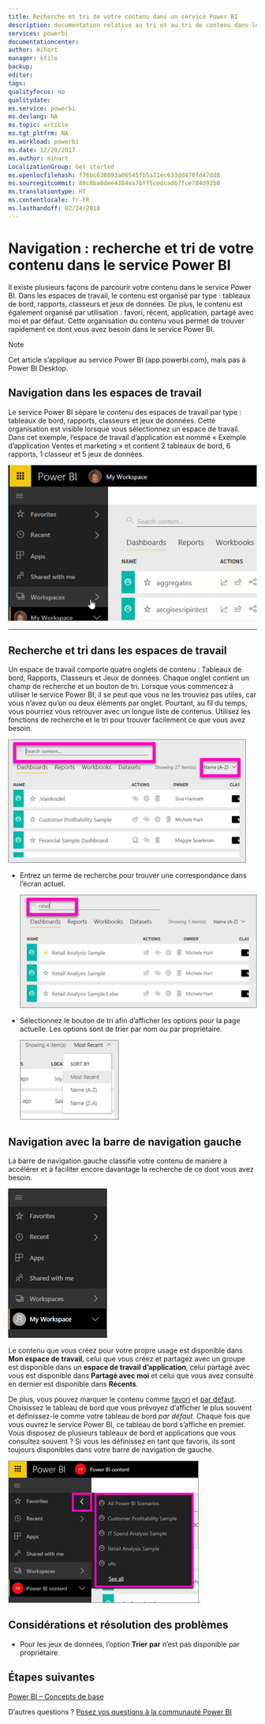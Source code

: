 ```yaml
---
title: Recherche et tri de votre contenu dans un service Power BI
description: documentation relative au tri et au tri de contenu dans les espaces de travail Power BI
services: powerbi
documentationcenter: 
author: mihart
manager: kfile
backup: 
editor: 
tags: 
qualityfocus: no
qualitydate: 
ms.service: powerbi
ms.devlang: NA
ms.topic: article
ms.tgt_pltfrm: NA
ms.workload: powerbi
ms.date: 12/20/2017
ms.author: mihart
LocalizationGroup: Get started
ms.openlocfilehash: f76bc638893a06545fb5a71ec633dd470fd47dd8
ms.sourcegitcommit: 88c8ba8dee4384ea7bff5cedcad67fce784d92b0
ms.translationtype: HT
ms.contentlocale: fr-FR
ms.lasthandoff: 02/24/2018
---
```

# <a name="navigation-searching-finding-and-sorting-content-in-power-bi-service"></a>Navigation : recherche et tri de votre contenu dans le service Power BI
Il existe plusieurs façons de parcourir votre contenu dans le service Power BI. Dans les espaces de travail, le contenu est organisé par type : tableaux de bord, rapports, classeurs et jeux de données.  De plus, le contenu est également organisé par utilisation : favori, récent, application, partagé avec moi et par défaut. Cette organisation du contenu vous permet de trouver rapidement ce dont vous avez besoin dans le service Power BI.  

>[!NOTE] 
>Cet article s’applique au service Power BI (app.powerbi.com), mais pas à Power BI Desktop.

## <a name="navigation-within-workspaces"></a>Navigation dans les espaces de travail

Le service Power BI sépare le contenu des espaces de travail par type : tableaux de bord, rapports, classeurs et jeux de données. Cette organisation est visible lorsque vous sélectionnez un espace de travail. Dans cet exemple, l’espace de travail d’application est nommé « Exemple d’application Ventes et marketing » et contient 2 tableaux de bord, 6 rapports, 1 classeur et 5 jeux de données.

![](media/service-navigation-search-filter-sort/workspaces.gif)

________________________________________

## <a name="searching-and-sorting-in-workspaces"></a>Recherche et tri dans les espaces de travail
Un espace de travail comporte quatre onglets de contenu : Tableaux de bord, Rapports, Classeurs et Jeux de données.  Chaque onglet contient un champ de recherche et un bouton de tri.  Lorsque vous commencez à utiliser le service Power BI, il se peut que vous ne les trouviez pas utiles, car vous n’avez qu’un ou deux éléments par onglet.  Pourtant, au fil du temps, vous pourriez vous retrouver avec un longue liste de contenus.  Utilisez les fonctions de recherche et le tri pour trouver facilement ce que vous avez besoin.

![](media/service-navigation-search-filter-sort/power-bi-search-sort2.png)

* Entrez un terme de recherche pour trouver une correspondance dans l’écran actuel.
  
   ![](media/service-navigation-search-filter-sort/power-bi-search2.png)
* Sélectionnez le bouton de tri afin d’afficher les options pour la page actuelle. Les options sont de trier par nom ou par propriétaire.
  
   ![](media/service-navigation-search-filter-sort/power-bi-sort-alpha.png)

## <a name="navigation-using-the-left-navbar"></a>Navigation avec la barre de navigation gauche
La barre de navigation gauche classifie votre contenu de manière à accélérer et à faciliter encore davantage la recherche de ce dont vous avez besoin.  

![](media/service-navigation-search-filter-sort/power-bi-newnav.png)



Le contenu que vous créez pour votre propre usage est disponible dans **Mon espace de travail**, celui que vous créez et partagez avec un groupe est disponible dans un **espace de travail d’application**, celui partagé avec vous est disponible dans **Partagé avec moi** et celui que vous avez consulté en dernier est disponible dans **Récents**.

De plus, vous pouvez marquer le contenu comme [favori](service-dashboard-favorite.md) et [par défaut](service-dashboard-featured.md). Choisissez le tableau de bord que vous prévoyez d’afficher le plus souvent et définissez-le comme votre tableau de bord *par défaut*. Chaque fois que vous ouvrez le service Power BI, ce tableau de bord s’affiche en premier. Vous disposez de plusieurs tableaux de bord et applications que vous consultez souvent ? Si vous les définissez en tant que favoris, ils sont toujours disponibles dans votre barre de navigation de gauche.

![](media/service-navigation-search-filter-sort/power-bi-favorite-flyout.png).


## <a name="considerations-and-troubleshooting"></a>Considérations et résolution des problèmes
* Pour les jeux de données, l’option **Trier par** n’est pas disponible par propriétaire.

## <a name="next-steps"></a>Étapes suivantes
[Power BI – Concepts de base](service-basic-concepts.md)

D’autres questions ? [Posez vos questions à la communauté Power BI](http://community.powerbi.com/)